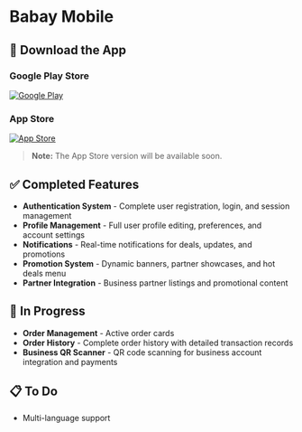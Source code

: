# Babay Mobile

## 📱 Download the App

### Google Play Store

[![Google Play](https://img.shields.io/badge/Google_Play-414141?style=for-the-badge&logo=google-play&logoColor=white)](https://play.google.com/store/apps/details?id=pro.babay.app)

### App Store

[![App Store](https://img.shields.io/badge/App_Store-0D96F6?style=for-the-badge&logo=app-store&logoColor=white)](https://apps.apple.com/us/app/babay-cashback-discount/id6751167687)

> **Note:** The App Store version will be available soon.

## ✅ Completed Features

- **Authentication System** - Complete user registration, login, and session management
- **Profile Management** - Full user profile editing, preferences, and account settings
- **Notifications** - Real-time notifications for deals, updates, and promotions
- **Promotion System** - Dynamic banners, partner showcases, and hot deals menu
- **Partner Integration** - Business partner listings and promotional content

## 🔄 In Progress

- **Order Management** - Active order cards
- **Order History** - Complete order history with detailed transaction records
- **Business QR Scanner** - QR code scanning for business account integration and payments

## 📋 To Do

- Multi-language support
